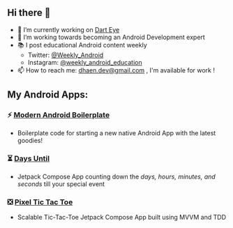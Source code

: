 ## Hi there 👋

- 🚀 I’m currently working on [Dart Eye](https://play.google.com/store/apps/details?id=com.darteye)
- 🌱 I’m working towards becoming an Android Development expert
- 📚 I post educational Android content weekly
  - Twitter: [@Weekly_Android](https://x.com/Weekly_Android)
  - Instagram: [@weekly_android_education](https://www.instagram.com/weekly_android_education/)
- 📫 How to reach me: dhaen.dev@gmail.com , I'm available for work !

## My Android Apps:

### ⚡ [Modern Android Boilerplate](https://github.com/pim-developer/modern-android-template-quick-start)
- Boilerplate code for starting a new native Android App with the latest goodies!

### ⏳ [Days Until](https://github.com/pim-developer/daysuntil)
- Jetpack Compose App counting down the _days, hours, minutes, and seconds_ till your special event

### ❎ [Pixel Tic Tac Toe](https://github.com/2024-DEV2-020/tic-tac-toe-kata)
- Scalable Tic-Tac-Toe Jetpack Compose App built using MVVM and TDD

